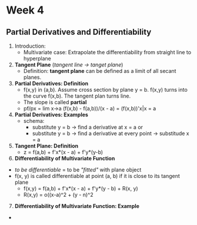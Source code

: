 # Week 4
## Partial Derivatives and Differentiability 
1. Introduction: 
   - Multivariate case: Extrapolate the differentiability from straight line to hyperplane 
2. **Tangent Plane** (*tangent line -> tanget plane*)
   - Definition: **tangent plane** can be defined as a limit of all secant planes. 
3. **Partial Derivatives: Definition**
   - f(x,y) in (a,b). Assume cross section by plane y = b. f(x,y) turns into the curve f(x,b). The tangent plan turns line.  
   - The slope is called **partial** 
   - pf/px = lim x->a (f(x,b) - f(a,b))/(x - a) = (f(x,b))'x|x = a
4. **Partial Derivatives: Examples**
   - schema: 
     - substitute y = b -> find a derivative at x = a or 
     - substitute y = b -> find a derivative at every point -> substitude x = a 
5. **Tangent Plane: Definition**
   - z = f(a,b) + f'x*(x - a) + f'y*(y-b) 
6. **Differentiability of Multivariate Function**
  - *to be differentiable* = to be *"fitted"* with plane object 
  - f(x, y) is called differentiable at point (a, b) if it is close to its tangent plane 
    - f(x,y) = f(a,b) + f'x*(x - a) + f'y*(y - b) + R(x, y)
    - R(x,y) = o((x-a)^2 + (y - n)^2
7. **Differentiability of Multivariate Function: Example**
  - 

